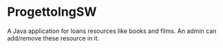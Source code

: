 # ProgettoIngSW

A Java application for loans resources like books and films. An admin can add/remove these resource in it.
